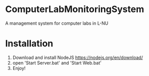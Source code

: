 # ComputerLabMonitoringSystem
 A management system for computer labs in L-NU

# Installation
1. Download and install NodeJS https://nodejs.org/en/download/
2. open 'Start Server.bat' and 'Start Web.bat'
3. Enjoy!
